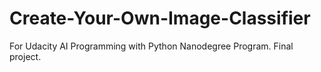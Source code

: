 # Create-Your-Own-Image-Classifier
For Udacity AI Programming with Python Nanodegree Program. Final project.
